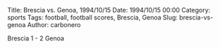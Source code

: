 Title: Brescia vs. Genoa, 1994/10/15
Date: 1994/10/15 00:00
Category: sports
Tags: football, football scores, Brescia, Genoa
Slug: brescia-vs-genoa
Author: carbonero


Brescia 1 - 2 Genoa

